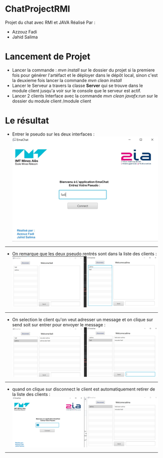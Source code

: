 # ChatProjectRMI
Projet du chat avec RMI et JAVA
Réalisé Par : 
- Azzouz Fadi
- Jahid Salima
# Lancement de Projet
- Lancer la commande : *mvn install* sur le dossier du projet si la premiere fois pour générer l'artéfact et le déployer dans le dépôt local, sinon c'est la deuxieme fois lancer la commande *mvn clean install*
- Lancer le Serveur a travers la classe **Server** qui se trouve dans le module client jusqu'a voir sur le console que le serveur est actif.
- Lancer 2 clients Interface avec la commande *mvn clean javafx:run* sur le dossier du module client /module client 
# Le résultat
- Entrer le pseudo sur les deux interfaces :
![Image 1](images/1.JPG)
---
- On remarque que les deux pseudo rentrés sont dans la liste des clients :
![Image 2](images/2.JPG)
---
- On selection le client qu'on veut adresser un message et on clique sur send soit sur entrer pour envoyer le message :
![Image 3](images/3.JPG)
---
- quand on clique sur disconnect le client est automatiquement retirer de la liste des clients :
![Image 4](images/4.jpg)
---
